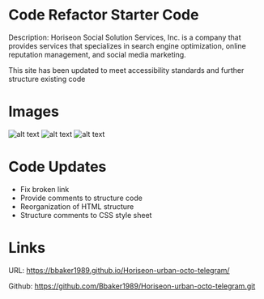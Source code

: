 # Code Refactor Starter Code
Description: Horiseon Social Solution Services, Inc. is a company that provides services that specializes in search engine optimization, online reputation management, and social media marketing.

This site has been updated to meet accessibility standards and further structure existing code

# Images
![alt text](http://url/to/img.png)
![alt text](http://url/to/img.png)
![alt text](http://url/to/img.png)

# Code Updates
- Fix broken link
- Provide comments to structure code
- Reorganization of HTML structure
- Structure comments to CSS style sheet

# Links
URL: https://bbaker1989.github.io/Horiseon-urban-octo-telegram/

Github: https://github.com/Bbaker1989/Horiseon-urban-octo-telegram.git


